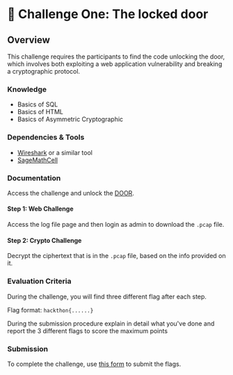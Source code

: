 # 🔐 Challenge One: The locked door

## Overview

This challenge requires the participants to find the code unlocking the door, which involves both exploiting a web application vulnerability and breaking a cryptographic protocol.

### Knowledge

- Basics of SQL
- Basics of HTML
- Basics of Asymmetric Cryptographic


### Dependencies & Tools

- [Wireshark](https://www.wireshark.org/) or a similar tool
- [SageMathCell](https://sagecell.sagemath.org/)

### Documentation

Access the challenge and unlock the [DOOR](http://141.94.237.194:5000).

#### Step 1: Web Challenge

Access the log file page and then login as admin to download the `.pcap` file.

#### Step 2: Crypto Challenge

Decrypt the ciphertext that is in the `.pcap` file, based on the info provided on it.

### Evaluation Criteria

During the challenge, you will find three different flag after each step.

Flag format: `hackthon{......}`

During the submission procedure explain in detail what you've done and report the 3 different flags to score the maximum points 

### Submission

To complete the challenge, use [this form](https://docs.google.com/forms/d/e/1FAIpQLSeohjF5-2d450RYC1DMtZlQh0R3Corc9LxPqFeoNW6nAh1uaw/viewform?usp=sf_link) to submit the flags.
